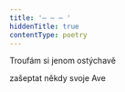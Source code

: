 ```yaml
---
title: '– – – '
hiddenTitle: true
contentType: poetry
---
```


<section>

Troufám si jenom ostýchavě

zašeptat někdy svoje Ave

</section>
